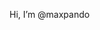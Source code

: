 Hi, I’m @maxpando

<!---
maxpando/maxpando is a ✨ special ✨ repository because its `README.md` (this file) appears on your GitHub profile.
You can click the Preview link to take a look at your changes.
--->
